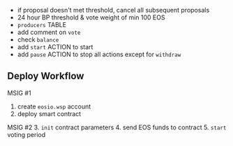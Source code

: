 
- if proposal doesn't met threshold, cancel all subsequent proposals
- 24 hour BP threshold & vote weight of min 100 EOS
- `producers` TABLE
- add comment on `vote`
- check `balance`
- add `start` ACTION to start
- add `pause` ACTION to stop all actions except for `withdraw`

## Deploy Workflow

MSIG #1
1. create `eosio.wsp` account
2. deploy smart contract

MSIG #2
3. `init` contract parameters
4. send EOS funds to contract
5. `start` voting period
